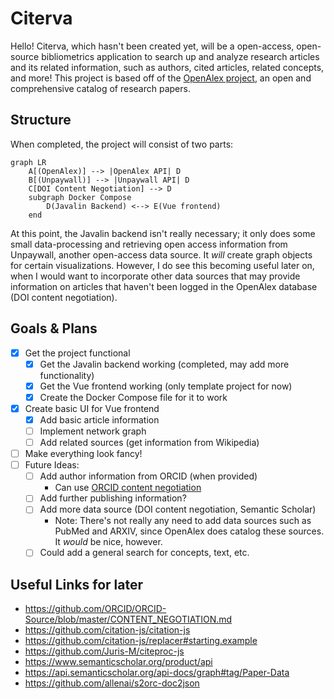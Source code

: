 # Citerva

Hello! Citerva, which hasn't been created yet, will be a open-access, open-source bibliometrics application to search up and analyze research articles and its related information, such as authors, cited articles, related concepts, and more! This project is based off of the [OpenAlex project](https://openalex.org/), an open and comprehensive catalog of research papers.

## Structure

When completed, the project will consist of two parts:
```mermaid
graph LR
    A[(OpenAlex)] --> |OpenAlex API| D
    B[(Unpaywall)] --> |Unpaywall API| D
    C[DOI Content Negotiation] --> D
    subgraph Docker Compose
        D(Javalin Backend) <--> E(Vue frontend)
    end
```

At this point, the Javalin backend isn't really necessary; it only does some small data-processing and retrieving open access information from Unpaywall, another open-access data source. It *will* create graph objects for certain visualizations. However, I do see this becoming useful later on, when I would want to incorporate other data sources that may provide information on articles that haven't been logged in the OpenAlex database (DOI content negotiation).

## Goals & Plans
- [x] Get the project functional
  - [x] Get the Javalin backend working (completed, may add more functionality)
  - [x] Get the Vue frontend working (only template project for now)
  - [x] Create the Docker Compose file for it to work
- [x] Create basic UI for Vue frontend
  - [x] Add basic article information
  - [ ] Implement network graph
  - [ ] Add related sources (get information from Wikipedia)
- [ ] Make everything look fancy!
- [ ] Future Ideas:
  - [ ] Add author information from ORCID (when provided)
      - Can use [ORCID content negotiation](https://github.com/ORCID/ORCID-Source/blob/master/CONTENT_NEGOTIATION.md)
  - [ ] Add further publishing information?
  - [ ] Add more data source (DOI content negotiation, Semantic Scholar)
    - Note: There's not really any need to add data sources such as PubMed and ARXIV, since OpenAlex does catalog these sources. It *would* be nice, however.
  - [ ] Could add a general search for concepts, text, etc.

## Useful Links for later
- https://github.com/ORCID/ORCID-Source/blob/master/CONTENT_NEGOTIATION.md
- https://github.com/citation-js/citation-js
- https://github.com/citation-js/replacer#starting.example
- https://github.com/Juris-M/citeproc-js
- https://www.semanticscholar.org/product/api
- https://api.semanticscholar.org/api-docs/graph#tag/Paper-Data
- https://github.com/allenai/s2orc-doc2json
